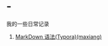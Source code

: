 # -
我的一些日常记录
1. [MarkDown 语法(Typora)(maxiang)](https://github.com/ZhuYing-official/-/blob/master/MarkDown%20%E8%AF%AD%E6%B3%95(Typora)(maxiang).md)
